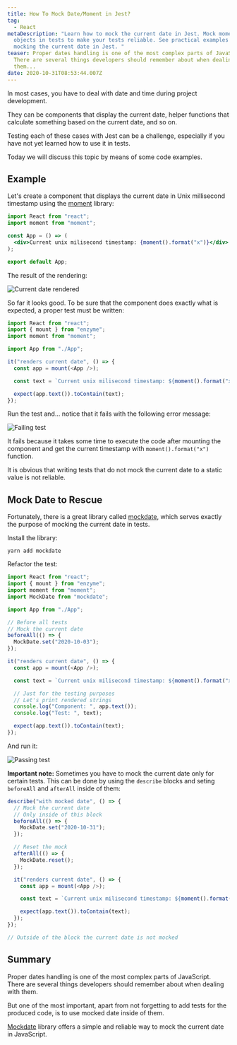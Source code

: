 ```yaml
---
title: How To Mock Date/Moment in Jest?
tag:
  - React
metaDescription: "Learn how to mock the current date in Jest. Mock moment/Date
  objects in tests to make your tests reliable. See practical examples of
  mocking the current date in Jest. "
teaser: Proper dates handling is one of the most complex parts of JavaScript.
  There are several things developers should remember about when dealing with
  them...
date: 2020-10-31T08:53:44.007Z
---
```

In most cases, you have to deal with date and time during project development. 

They can be components that display the current date, helper functions that calculate something based on the current date, and so on. 

Testing each of these cases with Jest can be a challenge, especially if you have not yet learned how to use it in tests. 

Today we will discuss this topic by means of some code examples.

## Example

Let's create a component that displays the current date in Unix millisecond timestamp using the [moment](https://momentjs.com/) library:

```jsx
import React from "react";
import moment from "moment";

const App = () => (
  <div>Current unix milisecond timestamp: {moment().format("x")}</div>
);

export default App;
```

The result of the rendering:

![Current date rendered](/img/screenshot-2020-10-31-at-10.27.57.png "Current date rendered")

So far it looks good. To be sure that the component does exactly what is expected, a proper test must be written:

```javascript
import React from "react";
import { mount } from "enzyme";
import moment from "moment";

import App from "./App";

it("renders current date", () => {
  const app = mount(<App />);

  const text = `Current unix milisecond timestamp: ${moment().format("x")}`;

  expect(app.text()).toContain(text);
});
```

Run the test and... notice that it fails with the following error message:

![Failing test](/img/screenshot-2020-10-31-at-10.28.12.png "Failing test")

It fails because it takes some time to execute the code after mounting the component and get the current timestamp with `moment().format("x")` function.

It is obvious that writing tests that do not mock the current date to a static value is not reliable.

## Mock Date to Rescue

Fortunately, there is a great library called [mockdate](https://www.npmjs.com/package/mockdate), which serves exactly the purpose of mocking the current date in tests.

Install the library:

`yarn add mockdate`

Refactor the test:

```javascript
import React from "react";
import { mount } from "enzyme";
import moment from "moment";
import MockDate from "mockdate";

import App from "./App";

// Before all tests
// Mock the current date
beforeAll(() => {
  MockDate.set("2020-10-03");
});

it("renders current date", () => {
  const app = mount(<App />);

  const text = `Current unix milisecond timestamp: ${moment().format("x")}`;

  // Just for the testing purposes
  // Let's print rendered strings
  console.log("Component: ", app.text());
  console.log("Test: ", text);

  expect(app.text()).toContain(text);
});
```

And run it:

![Passing test](/img/screenshot-2020-10-31-at-10.40.49.png "Passing test")

**Important note:** Sometimes you have to mock the current date only for certain tests. This can be done by using the `describe` blocks and seting `beforeAll` and `afterAll` inside of them:

```javascript
describe("with mocked date", () => {
  // Mock the current date 
  // Only inside of this block
  beforeAll(() => {
    MockDate.set("2020-10-31");
  });

  // Reset the mock
  afterAll(() => {
    MockDate.reset();
  });

  it("renders current date", () => {
    const app = mount(<App />);

    const text = `Current unix milisecond timestamp: ${moment().format("x")}`;

    expect(app.text()).toContain(text);
  });
});

// Outside of the block the current date is not mocked
```

## Summary

Proper dates handling is one of the most complex parts of JavaScript. There are several things developers should remember about when dealing with them.

But one of the most important, apart from not forgetting to add tests for the produced code, is to use mocked date inside of them.

[Mockdate](https://www.npmjs.com/package/mockdate) library offers a simple and reliable way to mock the current date in JavaScript.
